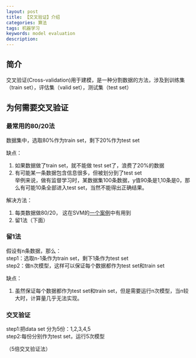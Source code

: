 ```yaml
---
layout: post
title: 【交叉验证】介绍
categories: 算法
tags: 机器学习
keywords: model evaluation
description:
---
```


## 简介
交叉验证(Cross-validation)用于建模，是一种分割数据的方法，涉及到训练集（train set），评估集（valid set），测试集（test set）  

## 为何需要交叉验证

### 最常用的80/20法
数据集中，选取80%作为train set，剩下20%作为test set

缺点：

1. 如果数据做了train set，就不能做 test set了，浪费了20%的数据
2. 有可能某一条数据包含信息很多，但被划分到了test set  
举例来说，做有监督学习时，某数据集100条数据，y值90条是1,10条是0，那么有可能10条全部进入test set，当然不能得出正确结果。

解决方法：
1. 每类数据做80/20， 这在SVM的[一个案例](http://www.guofei.site/2017/09/28/svm.html#title12)中有用到
2. 留1法（下面）

### 留1法

假设有n条数据，那么：  
step1：选取n-1条作为train set，剩下1条作为test set  
step2：做n次模型，这样可以保证每个数据都作为test set和train set  

缺点：
1. 虽然保证每个数据都作为test set和train set，但是需要运行n次模型，当n较大时，计算量几乎无法实现。  

### 交叉验证

step1:把data set 分为5份：1,2,3,4,5  
step2:每份分别作为test set，运行5次模型  

（5倍交叉验证法）  
